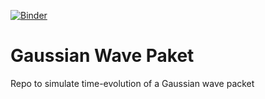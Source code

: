 [![Binder](https://mybinder.org/badge_logo.svg)](https://mybinder.org/v2/gh/JaGeo/Gaussian_Wave_Packet/main?labpath=Gaussian_wave_paket_td_SGL.ipynb)

# Gaussian Wave Paket
Repo to simulate time-evolution of a Gaussian wave packet
